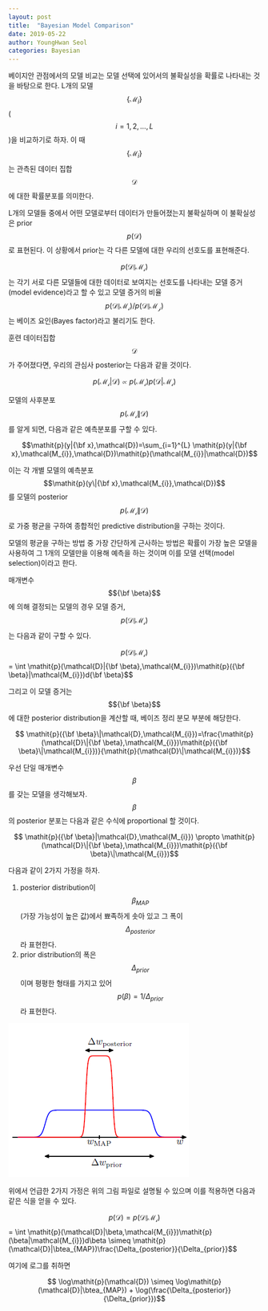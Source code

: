 ```yaml
---
layout: post
title:  "Bayesian Model Comparison"
date: 2019-05-22
author: YoungHwan Seol
categories: Bayesian
---
```


베이지안 관점에서의 모델 비교는 모델 선택에 있어서의 불확실성을 확률로 나타내는 것을 바탕으로 한다. L개의 모델 $$\{\mathcal{M}_{i}\}$$ ($$\mathit{i}=1,2,...,L$$)을 비교하기로 하자. 이 때 $$\{\mathcal{M}_{i}\}$$는 관측된 데이터 집합 $$\mathcal{D}$$에 대한 확률분포를 의미한다. 

L개의 모델들 중에서 어떤 모델로부터 데이터가 만들어졌는지 불확실하며 이 불확실성은 prior $$\mathit{p}(\mathcal{D})$$로 표현된다. 이 상황에서 prior는 각 다른 모델에 대한 우리의 선호도를 표현해준다. 

$$\mathit{p}(\mathcal{D}\|\mathcal{M_{i}})$$는 각기 서로 다른 모델들에 대한 데이터로 보여지는 선호도를 나타내는 모델 증거(model evidence)라고 할 수 있고 모델 증거의 비율 $$\mathit{p}(\mathcal{D}\|\mathcal{M_{i}})/\mathit{p}(\mathcal{D}\|\mathcal{M_{j}})$$는 베이즈 요인(Bayes factor)라고 불리기도 한다.

훈련 데이터집합 $$\mathcal{D}$$가 주어졌다면, 우리의 관심사 posterior는 다음과 같을 것이다.

$$\mathit{p}(\mathcal{M_{i}}|\mathcal{D}) \propto \mathit{p}(\mathcal{M_{i}})\mathit{p}(\mathcal{D}|\mathcal{M_{i}})$$

모델의 사후분포 $$\mathit{p}(\mathcal{M_{i}}\|\mathcal{D})$$를 알게 되면, 다음과 같은 예측분포를 구할 수 있다.

$$\mathit{p}(y|{\bf x},\mathcal{D})=\sum_{i=1}^{L} \mathit{p}(y|{\bf x},\mathcal{M_{i}},\mathcal{D})\mathit{p}(\mathcal{M_{i}}|\mathcal{D})$$

이는 각 개별 모델의 예측분포 $$\mathit{p}(y\|{\bf x},\mathcal{M_{i}},\mathcal{D})$$를 모델의 posterior $$\mathit{p}(\mathcal{M_{i}}\|\mathcal{D})$$로 가중 평균을 구하여 종합적인 predictive distribution을 구하는 것이다.

모델의 평균을 구하는 방법 중 가장 간단하게 근사하는 방법은 확률이 가장 높은 모델을 사용하여 그 1개의 모델만을 이용해 예측을 하는 것이며 이를 모델 선택(model selection)이라고 한다.

매개변수 $${\bf \beta}$$에 의해 결정되는 모델의 경우 모델 증거,$$\mathit{p}(\mathcal{D}\|\mathcal{M_{i}})$$는 다음과 같이 구할 수 있다.

$$\mathit{p}(\mathcal{D}\|\mathcal{M_{i}})$$= \int \mathit{p}(\mathcal{D}\|{\bf \beta},\mathcal{M_{i}})\mathit{p}({\bf \beta}\|\mathcal{M_{i}})d{\bf \beta}$$

그리고 이 모델 증거는 $${\bf \beta}$$에 대한 posterior distribution을 계산할 때, 베이즈 정리 분모 부분에 해당한다. 

$$ \mathit{p}({\bf \beta}\|\mathcal{D},\mathcal{M_{i}})=\frac{\mathit{p}(\mathcal{D}\|{\bf \beta},\mathcal{M_{i}})\mathit{p}({\bf \beta}\|\mathcal{M_{i}})}{\mathit{p}(\mathcal{D}\|\mathcal{M_{i}})}$$

우선 단일 매개변수 $$\beta$$를 갖는 모델을 생각해보자. $$\beta$$의 posterior 분포는 다음과 같은 수식에 proportional 할 것이다.

$$ \mathit{p}({\bf \beta}|\mathcal{D},\mathcal{M_{i}}) \propto \mathit{p}(\mathcal{D}\|{\bf \beta},\mathcal{M_{i}})\mathit{p}({\bf \beta}\|\mathcal{M_{i}})$$

다음과 같이 2가지 가정을 하자.
1. posterior distribution이 $$\beta_{MAP}$$(가장 가능성이 높은 값)에서 뾰족하게 솟아 있고 그 폭이 $$\Delta_{posterior}$$라 표현한다.
2. prior distribution의 폭은 $$\Delta_{prior}$$이며 평평한 형태를 가지고 있어 $$\mathit{p}(\beta)=1/\Delta_{prior}$$라 표현한다.

![Bayesian_Model_Comparison](/images/Figure3.12.png)

위에서 언급한 2가지 가정은 위의 그림 파일로 설명될 수 있으며 이를 적용하면 다음과 같은 식을 얻을 수 있다. 

$$\mathit{p}(\mathcal{D})=\mathit{p}(\mathcal{D}\|\mathcal{M_{i}})$$= \int \mathit{p}(\mathcal{D}|\beta,\mathcal{M_{i}})\mathit{p}(\beta\|\mathcal{M_{i}})d\beta \simeq \mathit{p}(\mathcal{D}|\btea_{MAP})\frac{\Delta_{posterior}}{\Delta_{prior}}$$

여기에 로그를 취하면

$$ \log\mathit{p}(\mathcal{D}) \simeq \log\mathit{p}(\mathcal{D}|\btea_{MAP}) + \log(\frac{\Delta_{posterior}}{\Delta_{prior}})$$



